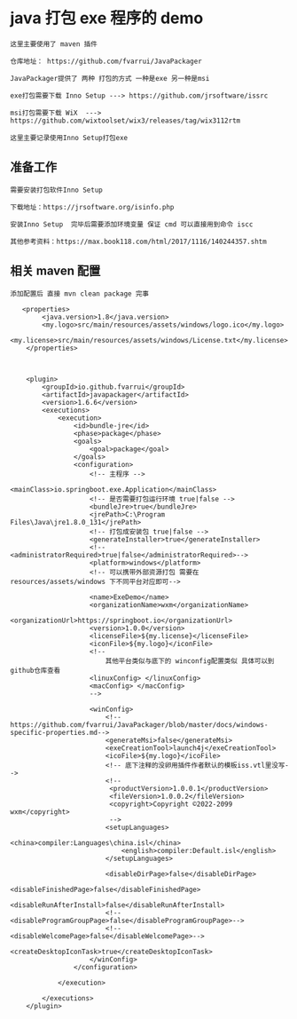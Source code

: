 # java 打包 exe 程序的 demo

    这里主要使用了 maven 插件 

    仓库地址： https://github.com/fvarrui/JavaPackager

    JavaPackager提供了 两种 打包的方式 一种是exe 另一种是msi

    exe打包需要下载 Inno Setup ---> https://github.com/jrsoftware/issrc

    msi打包需要下载 WiX  --->  https://github.com/wixtoolset/wix3/releases/tag/wix3112rtm

    这里主要记录使用Inno Setup打包exe

## 准备工作 

    需要安装打包软件Inno Setup  

    下载地址：https://jrsoftware.org/isinfo.php

    安装Inno Setup  完毕后需要添加环境变量 保证 cmd 可以直接用到命令 iscc
    
    其他参考资料：https://max.book118.com/html/2017/1116/140244357.shtm
    

## 相关 maven 配置

    添加配置后 直接 mvn clean package 完事

```
   <properties>
        <java.version>1.8</java.version>
        <my.logo>src/main/resources/assets/windows/logo.ico</my.logo>
        <my.license>src/main/resources/assets/windows/License.txt</my.license>
    </properties>
            
            
            
    <plugin>
        <groupId>io.github.fvarrui</groupId>
        <artifactId>javapackager</artifactId>
        <version>1.6.6</version>
        <executions>
            <execution>
                <id>bundle-jre</id>
                <phase>package</phase>
                <goals>
                    <goal>package</goal>
                </goals>
                <configuration>
                    <!-- 主程序 -->
                    <mainClass>io.springboot.exe.Application</mainClass>
                    <!-- 是否需要打包运行环境 true|false -->
                    <bundleJre>true</bundleJre>
                    <jrePath>C:\Program Files\Java\jre1.8.0_131</jrePath>
                    <!-- 打包成安装包 true|false -->
                    <generateInstaller>true</generateInstaller>
                    <!--  <administratorRequired>true|false</administratorRequired>-->
                    <platform>windows</platform>
                    <!-- 可以携带外部资源打包 需要在resources/assets/windows 下不同平台对应即可-->

                    <name>ExeDemo</name>
                    <organizationName>wxm</organizationName>
                    <organizationUrl>https://springboot.io</organizationUrl>
                    <version>1.0.0</version>
                    <licenseFile>${my.license}</licenseFile>
                    <iconFile>${my.logo}</iconFile>
                    <!--
                        其他平台类似与底下的 winconfig配置类似 具体可以到github仓库查看
                    <linuxConfig> </linuxConfig>
                    <macConfig> </macConfig>
                    -->

                    <winConfig>
                        <!--https://github.com/fvarrui/JavaPackager/blob/master/docs/windows-specific-properties.md-->
                        <generateMsi>false</generateMsi>
                        <exeCreationTool>launch4j</exeCreationTool>
                        <icoFile>${my.logo}</icoFile>
                        <!-- 底下注释的没卵用插件作者默认的模板iss.vtl里没写-->
                        <!--
                         <productVersion>1.0.0.1</productVersion>
                         <fileVersion>1.0.0.2</fileVersion>
                         <copyright>Copyright ©2022-2099 wxm</copyright>
                         -->
                        <setupLanguages>
                            <china>compiler:Languages\china.isl</china>
                            <english>compiler:Default.isl</english>
                        </setupLanguages>

                        <disableDirPage>false</disableDirPage>
                        <disableFinishedPage>false</disableFinishedPage>
                        <disableRunAfterInstall>false</disableRunAfterInstall>
                        <!--<disableProgramGroupPage>false</disableProgramGroupPage>-->
                        <!--<disableWelcomePage>false</disableWelcomePage>-->
                        <createDesktopIconTask>true</createDesktopIconTask>
                    </winConfig>
                </configuration>

            </execution>

        </executions>
    </plugin>


```
